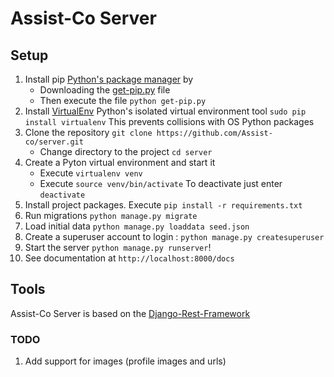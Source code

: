 # Assist-Co Server

## Setup

1. Install pip [Python's package manager](https://pip.pypa.io/en/stable/) by
	* Downloading the [get-pip.py](https://bootstrap.pypa.io/get-pip.py) file
	* Then execute the file `python get-pip.py`
2. Install [VirtualEnv](https://virtualenv.pypa.io/en/stable/) Python's isolated virtual environment tool `sudo pip install virtualenv` This prevents collisions with OS Python packages
3. Clone the repository `git clone https://github.com/Assist-co/server.git`
	* Change directory to the project `cd server`
4. Create a Pyton virtual environment and start it
	* Execute `virtualenv venv` 
	* Execute `source venv/bin/activate` To deactivate just enter `deactivate`
5. Install project packages. Execute `pip install -r requirements.txt`
6. Run migrations `python manage.py migrate` 
7. Load initial data `python manage.py loaddata seed.json`
8. Create a superuser account to login : `python manage.py createsuperuser`
9. Start the server `python manage.py runserver`!
10. See documentation at `http://localhost:8000/docs`

## Tools

Assist-Co Server is based on the [Django-Rest-Framework](http://www.django-rest-framework.org)

### TODO
1. Add support for images (profile images and urls)